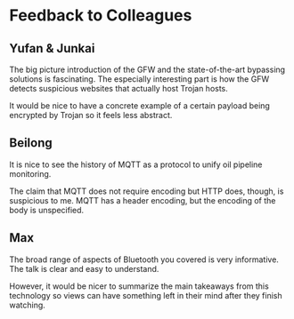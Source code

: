 # Feedback to Colleagues

## Yufan & Junkai

The big picture introduction of the GFW and the state-of-the-art bypassing
solutions is fascinating.
The especially interesting part is how the GFW detects suspicious websites
that actually host Trojan hosts.

It would be nice to have a concrete example of a certain payload being encrypted
by Trojan so it feels less abstract.

## Beilong

It is nice to see the history of MQTT as a protocol to unify oil pipeline
monitoring.

The claim that MQTT does not require encoding but HTTP does, though,
is suspicious to me.
MQTT has a header encoding, but the encoding of the body is unspecified.

## Max

The broad range of aspects of Bluetooth you covered is very informative.
The talk is clear and easy to understand.

However, it would be nicer to summarize the main takeaways from this technology
so views can have something left in their mind after they finish watching.